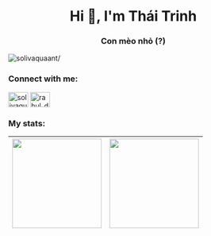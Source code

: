 <h1 align="center">Hi 👋, I'm Thái Trinh</h1>

<h3 align="center">Con mèo nhỏ (?)</h3>
<p align="left"> <img src=https://komarev.com/ghpvc/?username=solivaquaant alt=solivaquaant/> </p>

<h3 align="left">Connect with me:</h3>
<p align="left">
  <a href="https://www.facebook.com/trinh.thai.50364/" target="blank"><img align="center" src="https://raw.githubusercontent.com/rahuldkjain/github-profile-readme-generator/master/src/images/icons/Social/facebook.svg" alt="solivaquaant" height="30" width="40" /></a>
  <a href="https://www.instagram.com/tndt____/" target="blank"><img align="center" src="https://cdn.jsdelivr.net/npm/simple-icons@3.0.1/icons/instagram.svg" alt="rahul_dk_jain" height="30" width="40" /></a>

</p>

<h3 align="left" >My stats:</h1>

| <img height=180 align="center" src="https://github-readme-stats-git-masterrstaa-rickstaa.vercel.app/api?username=solivaquaant&show_icons=true&theme=tokyonight&rank_icon=github&card_width=500"> | <img height=180 align="center" src="https://github-readme-stats.vercel.app/api/top-langs?username=solivaquaant&show_icons=true&theme=tokyonight&layout=compact&langs_count=8&card_width=500&text_bold=true"> |
| :----------------------------------------------------------------------------------------------------------------------------------------------------------------------------------------------: | :----------------------------------------------------------------------------------------------------------------------------------------------------------------------------------------------------------: |